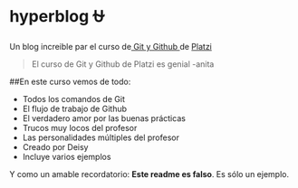# hyperblog :ophiuchus:
Un blog increible par el curso de[ Git y Github ](https://platzi.com/home " Git y Github ")de [Platzi](https://platzi.com/home "Platzi")

>El curso de Git y Github de Platzi es genial
> -anita

##En este curso vemos de todo:
* Todos los comandos de Git
* El flujo de trabajo de Github
* El verdadero amor por las buenas prácticas
* Trucos muy locos del profesor
* Las personalidades múltiples del profesor
* Creado por Deisy
* Incluye varios ejemplos

Y como un amable recordatorio: **Este readme es falso**. Es sólo un ejemplo. 
